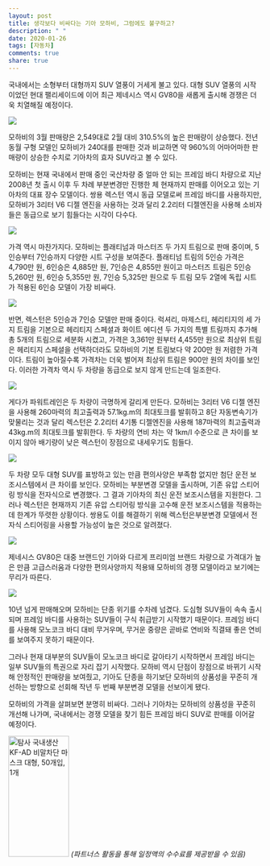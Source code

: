 ```yaml
---
layout: post
title: 생각보다 비싸다는 기아 모하비, 그럼에도 불구하고?
description: " "
date: 2020-01-26
tags: [자동차]
comments: true
share: true
---
```



국내에서는 소형부터 대형까지 SUV 열풍이 거세게 불고 있다. 대형 SUV 열풍의 시작이었던 현대 팰리세이드에 이어 최근 제네시스 역시 GV80을 새롭게 출시해 경쟁은 더욱 치열해질 예정이다.

![](https://post-phinf.pstatic.net/MjAyMDA0MDhfMzIg/MDAxNTg2MzIwNDg4Mjkw.-VP8-dWcwvbDKL-vsALGNq_NOEwyyxBqFBNjSmy4AEog.MmTwc28Fv7qs5pSn9aPqhsa_IAtvtLyT-6VKfFi2GL0g.JPEG/bm910-42284-320917_copy.jpg?type=w1200)

모하비의 3월 판매량은 2,549대로 2월 대비 310.5%의 높은 판매량이 상승했다. 전년 동월 구형 모델인 모하비가 240대를 판매한 것과 비교하면 약 960%의 어마어마한 판매량이 상승한 수치로 기아차의 효자 SUV라고 볼 수 있다.

모하비는 현재 국내에서 판매 중인 국산차량 중 얼마 안 되는 프레임 바디 차량으로 지난 2008년 첫 출시 이후 두 차례 부분변경만 진행한 체 현재까지 판매를 이어오고 있는 기아차의 대표 장수 모델이다. 쌍용 렉스턴 역시 동급 모델로써 프레임 바디를 사용하지만, 모하비가 3리터 V6 디젤 엔진을 사용하는 것과 달리 2.2리터 디젤엔진을 사용해 소비자들은 동급으로 보기 힘들다는 시각이 다수다.

![](https://post-phinf.pstatic.net/MjAyMDA0MDhfMjYy/MDAxNTg2MzIwNjg1ODc3.IdFmnfDRu4LOaI3R4xtcMRK7pSCCGiF4UoRZUpEW4Ysg.t4TeGaKyaltyoP9LomSjJoeXyiDJr9nphaTGY9Jcs5Eg.JPEG/Screenshot_2020-04-08_at_13.37.jpg?type=w1200)

가격 역시 마찬가지다. 모하비는 플래티넘과 마스터즈 두 가지 트림으로 판매 중이며, 5인승부터 7인승까지 다양한 시트 구성을 보여준다. 플래티넘 트림의 5인승 가격은 4,790만 원, 6인승은 4,885만 원, 7인승은 4,855만 원이고 마스터즈 트림은 5인승 5,260만 원, 6인승 5,355만 원, 7인승 5,325만 원으로 두 트림 모두 2열에 독립 시트가 적용된 6인승 모델이 가장 비싸다.

![](https://post-phinf.pstatic.net/MjAyMDA0MDhfMjg1/MDAxNTg2MzIwNTY4NDg2.Lf5uj45NNsUkVDi4FYxbJ1FwWR8N6d1CqQ0FMKdi4sAg.UD7w5l4iWu2D8MGeDys-xiX2pQHDkYAy1En5mNlPAIkg.JPEG/2020_G4_Rexton1_copy.jpg?type=w1200)

반면, 렉스턴은 5인승과 7인승 모델만 판매 중이다. 럭셔리, 마제스티, 헤리티지의 세 가지 트림을 기본으로 헤리티지 스페셜과 화이트 에디션 두 가지의 특별 트림까지 추가해 총 5개의 트림으로 세분화 시켰고, 가격은 3,361만 원부터 4,455만 원으로 최상위 트림은 헤리티지 스페셜을 선택하더라도 모하비의 기본 트림보다 약 200만 원 저렴한 가격이다. 트림이 높아질수록 가격차는 더욱 벌어져 최상위 트림은 900만 원의 차이를 보인다. 이러한 가격차 역시 두 차량을 동급으로 보지 않게 만드는데 일조한다.

![](https://post-phinf.pstatic.net/MjAyMDA0MDhfMzcg/MDAxNTg2MzIwNDY4MDk0.PvG29t1YVazlzMdyWLcPUNjIrLyfEPKYnbrWIk6LaJsg.FyRO74oi1TXQhRjNkF2a4i4NwK6AT14D0eivRpR9JNsg.JPEG/2018New_mohave_performance_1920X1200_copy.jpg?type=w1200)

게다가 파워트레인은 두 차량이 극명하게 갈리게 만든다. 모하비는 3리터 V6 디젤 엔진을 사용해 260마력의 최고출력과 57.1kg.m의 최대토크를 발휘하고 8단 자동변속기가 맞물리는 것과 달리 렉스턴은 2.2리터 4기통 디젤엔진을 사용해 187마력의 최고출력과 43kg.m의 최대토크를 발휘한다. 두 차량의 연비 차는 약 1km/l 수준으로 큰 차이를 보이지 않아 배기량이 낮은 렉스턴이 장점으로 내세우기도 힘들다.

![](https://post-phinf.pstatic.net/MjAyMDA0MDhfMjE5/MDAxNTg2MzIwNzQ2MTI0.4KQJV86mDjzfsrxVo4QkWdHVGRS2Oae00Z4OScp0joog.ttfmlXOtIlIcM137xdizXEyX0VvUvTWg-hKHTPYnIzUg.JPEG/img02_copy.jpg?type=w1200)

두 차량 모두 대형 SUV를 표방하고 있는 만큼 편의사양은 부족함 없지만 첨단 운전 보조시스템에서 큰 차이를 보인다. 모하비는 부분변경 모델을 출시하며, 기존 유압 스티어링 방식을 전자식으로 변경했다. 그 결과 기아차의 최신 운전 보조시스템을 지원한다. 그러나 렉스턴은 현재까지 기존 유압 스티어링 방식을 고수해 운전 보조시스템을 적용하는 데 한계가 뚜렷한 상황이다. 쌍용도 이를 해결하기 위해 렉스턴은부분변경 모델에서 전자식 스티어링을 사용할 가능성이 높은 것으로 알려졌다.

![](https://post-phinf.pstatic.net/MjAyMDA0MDhfMjU3/MDAxNTg2MzIwMzUyMDM1.I19sXtLIfFAFiTSmtyriouEbqItAwnSArvuYSHsqnP8g.L3EGlwrEpPI00shLWyy7gzhTkK_sBdFZC2Da1JJYBOQg.JPEG/Genesis-GV80-2021-1600-02.jpg?type=w1200)

제네시스 GV80은 대중 브랜드인 기아와 다르게 프리미엄 브랜드 차량으로 가격대가 높은 만큼 고급스러움과 다양한 편의사양까지 적용돼 모하비의 경쟁 모델이라고 보기에는 무리가 따른다.

![](https://post-phinf.pstatic.net/MjAyMDA0MDhfMjcg/MDAxNTg2MzIwODM0NzM3.uhJQiRbip3_BEoggrTR-LNdOXW41clx2HVuVt3jlzXsg.3k97oTnYvBYejGXsA3lyX7qy6Yv2MkgeXtyBaU9l8q4g.JPEG/mohave_performance03_copy.jpg?type=w1200)

10년 넘게 판매해오며 모하비는 단종 위기를 수차례 넘겼다. 도심형 SUV들이 속속 출시되며 프레임 바디를 사용하는 SUV들이 구식 취급받기 시작했기 때문이다. 프레임 바디를 사용해 모노코크 바디 대비 무거우며, 무거운 중량은 곧바로 연비와 직결돼 좋은 연비를 보여주지 못하기 때문이다.

그러나 현재 대부분의 SUV들이 모노코크 바디로 갈아타기 시작하면서 프레임 바디는 일부 SUV들의 특권으로 자리 잡기 시작했다. 모하비 역시 단점이 장점으로 바뀌기 시작해 안정적인 판매량을 보여줬고, 기아도 단종을 하기보단 모하비의 상품성을 꾸준히 개선하는 방향으로 선회해 작년 두 번째 부분변경 모델을 선보이게 됐다.

모하비의 가격을 살펴보면 분명히 비싸다. 그러나 기아차는 모하비의 상품성을 꾸준히 개선해 나가며, 국내에서는 경쟁 모델을 찾기 힘든 프레임 바디 SUV로 판매를 이어갈 예정이다.

<a href="https://coupa.ng/bQq9j5" target="_blank" referrerpolicy="unsafe-url"><img src="https://static.coupangcdn.com/image/affiliate/banner/1d092b8367d69eb4804ebca5c24d068a@2x.jpg" alt="탐사 국내생산 KF-AD 비말차단 마스크 대형, 50개입, 1개" width="120" height="240"></a>
_(파트너스 활동을 통해 일정액의 수수료를 제공받을 수 있음)_